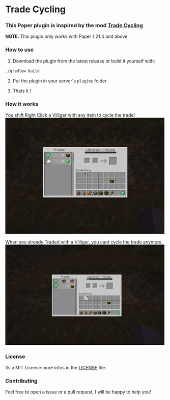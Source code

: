 # Trade Cycling

### This Paper plugin is inspired by the mod [Trade Cycling](https://modrinth.com/mod/trade-cycling)

**NOTE**: This plugin only works with Paper 1.21.4 and above.

### How to use

1. Download the plugin from the latest release or build it yourself with:
```sh
./gradlew build
```

2. Put the plugin in your server's `plugins` folder.

3. Thats it !


### How it works

You shift Right Click a Villiger with any item to cycle the trade!
<img src="assets/cycle_trade.png" alt="cycle_trade" width="500"/>

When you already Traded with a Villiger, you cant cycle the trade anymore.
<img src="assets/trade_cycled.png" alt="cant_cycle_trade" width="500"/>


### License

Its a MIT License more infos in the [LICENSE](LICENSE) file.


### Contributing

Feel free to open a issue or a pull request, I will be happy to help you!
